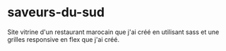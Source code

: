 # saveurs-du-sud
Site vitrine d'un restaurant marocain que j'ai créé en utilisant sass et une grilles responsive en flex que j'ai créé.

